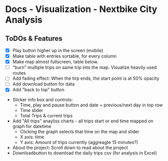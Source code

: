 # Docs - Visualization - Nextbike City Analysis

## ToDOs & Features
- [X] Play button higher up in the screen (mobile)
- [X] Make table with entries sortable, for every column
- [X] Make map almost fullscreen, table below.
- [ ] "burn" multiple trips on same trip into the map. Visualize heavily used routes
- [ ] Add fading effect: When the tirp ends, the start point is at 50% opacity
- [ ] Add download button for data
- [X] Add "back to top" button

- Slicker info box and controls:
    - Time, play and pause button and date + previous/next day in top row
    - Time slider
    - Total Trips & current trips
- Add "All trips" anayliss charts - all trips start or end time mapped on graph for datetime
    - Clicking the graph selects that time on the map and slider
    - X axis: time
    - Y axis: Amount of trips currently (aggreagte 15 minutes?)
- About the project: Scroll down to read about the project
- Downloadbutton to download the daily trips csv (for analysis in Excel)
